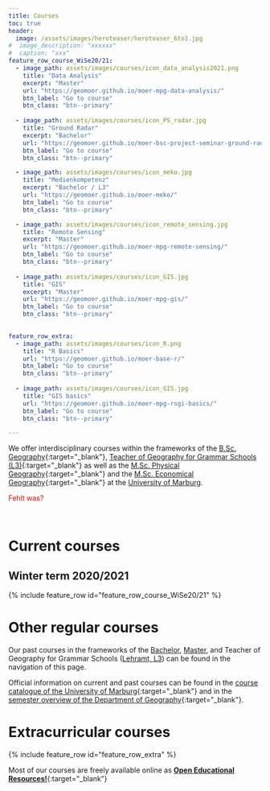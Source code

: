 ```yaml
---
title: Courses
toc: true
header:
  image: /assets/images/heroteaser/heroteaser_6to1.jpg
#  image_description: "xxxxxx"
#  caption: "xxx"
feature_row_course_WiSe20/21:
  - image_path: assets/images/courses/icon_data_analysis2021.png
    title: "Data Analysis"
    excerpt: "Master"
    url: "https://geomoer.github.io/moer-mpg-data-analysis/"
    btn_label: "Go to course"
    btn_class: "btn--primary"
    
  - image_path: assets/images/courses/icon_PS_radar.jpg
    title: "Ground Radar"
    excerpt: "Bachelor"
    url: "https://geomoer.github.io/moer-bsc-project-seminar-ground-radar/"
    btn_label: "Go to course"
    btn_class: "btn--primary"

  - image_path: assets/images/courses/icon_meko.jpg
    title: "Medienkompetenz"
    excerpt: "Bachelor / L3"
    url: "https://geomoer.github.io/moer-meko/"
    btn_label: "Go to course"
    btn_class: "btn--primary"

  - image_path: assets/images/courses/icon_remote_sensing.jpg
    title: "Remote Sensing"
    excerpt: "Master"
    url: "https://geomoer.github.io/moer-mpg-remote-sensing/"
    btn_label: "Go to course"
    btn_class: "btn--primary"
   
  - image_path: assets/images/courses/icon_GIS.jpg
    title: "GIS"
    excerpt: "Master"
    url: "https://geomoer.github.io/moer-mpg-gis/"
    btn_label: "Go to course"
    btn_class: "btn--primary" 

    
feature_row_extra:
  - image_path: assets/images/courses/icon_R.png
    title: "R Basics"
    url: "https://geomoer.github.io/moer-base-r/"
    btn_label: "Go to course"
    btn_class: "btn--primary"
    
  - image_path: assets/images/courses/icon_GIS.jpg
    title: "GIS basics"
    url: "https://geomoer.github.io/moer-mpg-rsgi-basics/"
    btn_label: "Go to course"
    btn_class: "btn--primary"

---
```


We offer interdisciplinary courses within the frameworks of the [B.Sc. Geography](https://www.uni-marburg.de/de/fb19/studium/studiengaenge/bsc_geographie){:target="_blank"}, 
[Teacher of Geography for Grammar Schools (L3)](https://www.uni-marburg.de/de/fb19/studium/studiengaenge/erdkunde-lehramt-gymnasium/herzlich-willkommen-beim-bachelor-geographie){:target="_blank"}
 as well as the [M.Sc. Physical Geography](https://www.uni-marburg.de/de/fb19/studium/studiengaenge/m-sc-physische-geographie/herzlich-willkommen-beim-master-physische-geographie){:target="_blank"} 
 and the [M.Sc. Economical Geography](https://www.uni-marburg.de/de/fb19/studium/studiengaenge/m-sc-wirtschaftsgeographie/herzlich-willkommen-beim-master-wirtschaftsgeographie){:target="_blank"}
 at the [University of Marburg](https://www.uni-marburg.de).


<span style="color:red">   Fehlt was?   </span>

<!--more-->

<br>

# Current courses
## Winter term 2020/2021

{% include feature_row id="feature_row_course_WiSe20/21" %}


# Other regular courses

Our past courses in the frameworks of the [Bachelor](02_bachelor.html), 
[Master](03_master.html), 
and Teacher of Geography for Grammar Schools ([Lehramt, L3](04_L3.html)) can be found in the navigation of this page.

Official information on current and past courses can be found in the [course catalogue of the University of Marburg](https://marvin.uni-marburg.de/qisserver/pages/cs/sys/portal/hisinoneStartPage.faces?chco=y){:target="_blank"} and in the 
[semester overview of the Department of Geography](https://www.uni-marburg.de/de/fb19/studium/termine){:target="_blank"}.


# Extracurricular courses

{% include feature_row id="feature_row_extra" %}


Most of our courses are freely available online as [**Open Educational Resources!**](https://oer.uni-marburg.de/goto.php?target=cat_1651239&client_id=UNIMR){:target="_blank"}











